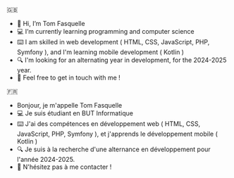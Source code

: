 🇬🇧
- 👋 Hi, I’m Tom Fasquelle
- 💻 I’m currently learning programming and computer science
- ⌨️ I am skilled in web development ( HTML, CSS, JavaScript, PHP, Symfony ), and I'm learning mobile development ( Kotlin )
- 🔍 I'm looking for an alternating year in development, for the 2024-2025 year.
- 🤝 Feel free to get in touch with me !

🇫🇷
- Bonjour, je m'appelle Tom Fasquelle
- 💻 Je suis étudiant en BUT Informatique
- ⌨️ J'ai des compétences en développement web ( HTML, CSS, JavaScript, PHP, Symfony ), et j'apprends le développement mobile ( Kotlin )
- 🔍 Je suis à la recherche d'une alternance en développement pour l'année 2024-2025.
- 🤝 N'hésitez pas à me contacter !

<!---
tfsql/tfsql is a ✨ special ✨ repository because its `README.md` (this file) appears on your GitHub profile.
You can click the Preview link to take a look at your changes.
--->
